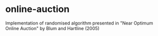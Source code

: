 # online-auction

Implementation of randomised algorithm presented in "Near Optimum Online Auction" by Blum and Hartline (2005)